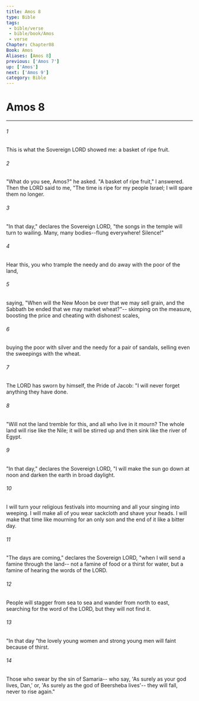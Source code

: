 ```yaml
---
title: Amos 8
type: Bible
tags:
 - bible/verse
 - bible/book/Amos
 - verse
Chapter: Chapter08
Book: Amos
Aliases: [Amos 8]
previous: ['Amos 7']
up: ['Amos']
next: ['Amos 9']
category: Bible
---
```

# Amos 8

***


###### 1 
This is what the Sovereign LORD showed me: a basket of ripe fruit. 

###### 2 
"What do you see, Amos?" he asked. "A basket of ripe fruit," I answered. Then the LORD said to me, "The time is ripe for my people Israel; I will spare them no longer. 

###### 3 
"In that day," declares the Sovereign LORD, "the songs in the temple will turn to wailing. Many, many bodies--flung everywhere! Silence!" 

###### 4 
Hear this, you who trample the needy and do away with the poor of the land, 

###### 5 
saying, "When will the New Moon be over that we may sell grain, and the Sabbath be ended that we may market wheat?"-- skimping on the measure, boosting the price and cheating with dishonest scales, 

###### 6 
buying the poor with silver and the needy for a pair of sandals, selling even the sweepings with the wheat. 

###### 7 
The LORD has sworn by himself, the Pride of Jacob: "I will never forget anything they have done. 

###### 8 
"Will not the land tremble for this, and all who live in it mourn? The whole land will rise like the Nile; it will be stirred up and then sink like the river of Egypt. 

###### 9 
"In that day," declares the Sovereign LORD, "I will make the sun go down at noon and darken the earth in broad daylight. 

###### 10 
I will turn your religious festivals into mourning and all your singing into weeping. I will make all of you wear sackcloth and shave your heads. I will make that time like mourning for an only son and the end of it like a bitter day. 

###### 11 
"The days are coming," declares the Sovereign LORD, "when I will send a famine through the land-- not a famine of food or a thirst for water, but a famine of hearing the words of the LORD. 

###### 12 
People will stagger from sea to sea and wander from north to east, searching for the word of the LORD, but they will not find it. 

###### 13 
"In that day "the lovely young women and strong young men will faint because of thirst. 

###### 14 
Those who swear by the sin of Samaria-- who say, 'As surely as your god lives, Dan,' or, 'As surely as the god of Beersheba lives'-- they will fall, never to rise again." 
